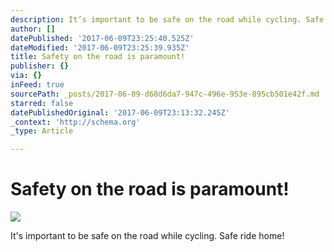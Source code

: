 ```yaml
---
description: It’s important to be safe on the road while cycling. Safe ride home!
author: []
datePublished: '2017-06-09T23:25:40.525Z'
dateModified: '2017-06-09T23:25:39.935Z'
title: Safety on the road is paramount!
publisher: {}
via: {}
inFeed: true
sourcePath: _posts/2017-06-09-d68d6da7-947c-496e-953e-895cb501e42f.md
starred: false
datePublishedOriginal: '2017-06-09T23:13:32.245Z'
_context: 'http://schema.org'
_type: Article

---
```

# Safety on the road is paramount!
![](https://the-grid-user-content.s3-us-west-2.amazonaws.com/09a0fd05-a81e-4f61-9301-37874cab8807.jpg)

It's important to be safe on the road while cycling. Safe ride home!